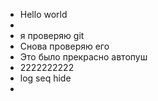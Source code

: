 - Hello world
-
- я проверяю git
- Снова проверяю его
- Это было прекрасно автопуш
- 2222222222
- log seq hide
-